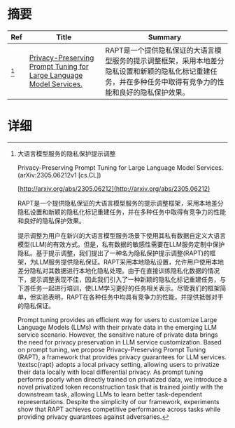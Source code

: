 # 摘要

| Ref | Title | Summary |
| --- | --- | --- |
| [^1] | [Privacy-Preserving Prompt Tuning for Large Language Model Services.](http://arxiv.org/abs/2305.06212) | RAPT是一个提供隐私保证的大语言模型服务的提示调整框架，采用本地差分隐私设置和新颖的隐私化标记重建任务，并在多种任务中取得有竞争力的性能和良好的隐私保护效果。 |

# 详细

[^1]: 大语言模型服务的隐私保护提示调整

    Privacy-Preserving Prompt Tuning for Large Language Model Services. (arXiv:2305.06212v1 [cs.CL])

    [http://arxiv.org/abs/2305.06212](http://arxiv.org/abs/2305.06212)

    RAPT是一个提供隐私保证的大语言模型服务的提示调整框架，采用本地差分隐私设置和新颖的隐私化标记重建任务，并在多种任务中取得有竞争力的性能和良好的隐私保护效果。

    

    提示调整为用户在新兴的大语言模型服务场景下使用其私有数据自定义大语言模型(LLM)的有效方式。但是，私有数据的敏感性需要在LLM服务定制中保护隐私。基于提示调整，我们提出了一种名为隐私保护提示调整(RAPT)的框架，为LLM服务提供隐私保证。RAPT采用本地隐私设置，允许用户使用本地差分隐私对其数据进行本地化隐私处理。由于在直接训练隐私化数据的情况下，提示调整表现不佳，因此我们引入了一种新颖的隐私化标记重建任务，与下游任务一起进行培训，使LLM学习更好的任务相关表示。尽管我们的框架简单，但实验表明，RAPT在各种任务中均具有竞争力的性能，并提供抵御对手的隐私保证。

    Prompt tuning provides an efficient way for users to customize Large Language Models (LLMs) with their private data in the emerging LLM service scenario. However, the sensitive nature of private data brings the need for privacy preservation in LLM service customization. Based on prompt tuning, we propose Privacy-Preserving Prompt Tuning (RAPT), a framework that provides privacy guarantees for LLM services. \textsc{rapt} adopts a local privacy setting, allowing users to privatize their data locally with local differential privacy. As prompt tuning performs poorly when directly trained on privatized data, we introduce a novel privatized token reconstruction task that is trained jointly with the downstream task, allowing LLMs to learn better task-dependent representations. Despite the simplicity of our framework, experiments show that RAPT achieves competitive performance across tasks while providing privacy guarantees against adversaries.
    

